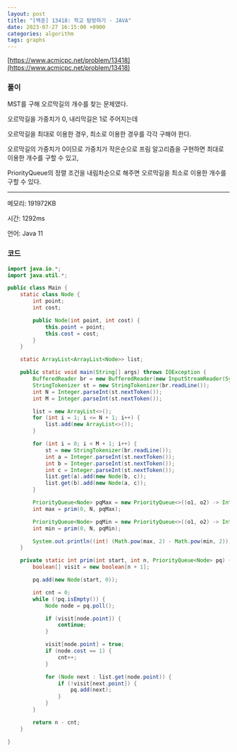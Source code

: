 ```yaml
---
layout: post
title: "[백준] 13418: 학교 탐방하기 - JAVA"
date: 2023-07-27 16:15:00 +0900
categories: algorithm
tags: graphs
---
```


[https://www.acmicpc.net/problem/13418](https://www.acmicpc.net/problem/13418)

### 풀이

MST를 구해 오르막길의 개수를 찾는 문제였다.

오르막길을 가중치가 0, 내리막길은 1로 주어지는데

오르막길을 최대로 이용한 경우, 최소로 이용한 경우를 각각 구해야 한다.

오르막길의 가중치가 0이므로 가중치가 작은순으로 프림 알고리즘을 구현하면 최대로 이용한 개수를 구할 수 있고,

PriorityQueue의 정렬 조건을 내림차순으로 해주면 오르막길을 최소로 이용한 개수를 구할 수 있다.

---

메모리: 191972KB

시간: 1292ms

언어: Java 11

### 코드

```java
import java.io.*;
import java.util.*;

public class Main {
    static class Node {
        int point;
        int cost;

        public Node(int point, int cost) {
            this.point = point;
            this.cost = cost;
        }
    }

    static ArrayList<ArrayList<Node>> list;

    public static void main(String[] args) throws IOException {
        BufferedReader br = new BufferedReader(new InputStreamReader(System.in));
        StringTokenizer st = new StringTokenizer(br.readLine());
        int N = Integer.parseInt(st.nextToken());
        int M = Integer.parseInt(st.nextToken());

        list = new ArrayList<>();
        for (int i = 1; i <= N + 1; i++) {
            list.add(new ArrayList<>());
        }

        for (int i = 0; i < M + 1; i++) {
            st = new StringTokenizer(br.readLine());
            int a = Integer.parseInt(st.nextToken());
            int b = Integer.parseInt(st.nextToken());
            int c = Integer.parseInt(st.nextToken());
            list.get(a).add(new Node(b, c));
            list.get(b).add(new Node(a, c));
        }

        PriorityQueue<Node> pqMax = new PriorityQueue<>((o1, o2) -> Integer.compare(o1.cost, o2.cost));
        int max = prim(0, N, pqMax);

        PriorityQueue<Node> pqMin = new PriorityQueue<>((o1, o2) -> Integer.compare(o2.cost, o1.cost));
        int min = prim(0, N, pqMin);

        System.out.println((int) (Math.pow(max, 2) - Math.pow(min, 2)));
    }

    private static int prim(int start, int n, PriorityQueue<Node> pq) {
        boolean[] visit = new boolean[n + 1];

        pq.add(new Node(start, 0));

        int cnt = 0;
        while (!pq.isEmpty()) {
            Node node = pq.poll();

            if (visit[node.point]) {
                continue;
            }

            visit[node.point] = true;
            if (node.cost == 1) {
                cnt++;
            }

            for (Node next : list.get(node.point)) {
                if (!visit[next.point]) {
                    pq.add(next);
                }
            }
        }

        return n - cnt;
    }

}
```
